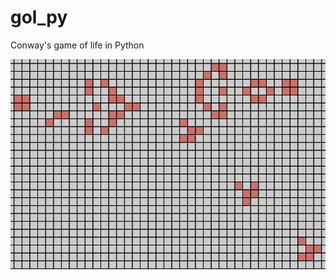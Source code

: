 # gol_py
Conway's game of life in Python

![](https://github.com/Xeladarocks/gol_py/blob/main/imgs/ss1.png?raw=true)
